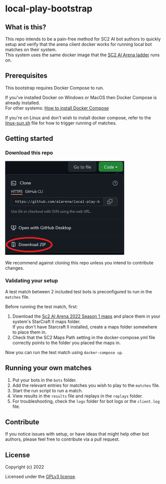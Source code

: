 # local-play-bootstrap

## What is this?
This repo intends to be a pain-free method for SC2 AI bot authors to quickly setup and verify that the arena client docker works for running local bot matches on their system.  
This system uses the same docker image that the [SC2 AI Arena ladder](https://sc2ai.net) runs on.

## Prerequisites

This bootstrap requires Docker Compose to run.  


If you've installed Docker on Windows or MacOS then Docker Compose is already installed.  
For other systems: [How to install Docker Compose](https://docs.docker.com/compose/install/)

If you're on Linux and don't wish to install docker compose, refer to the [linux-sun.sh](./linux-run.sh) file for how to trigger running of matches.

## Getting started

### Download this repo
![Download this repo](img/download.png)

We recommend against cloning this repo unless you intend to contribute changes.

### Validating your setup

A test match between 2 included test bots is preconfigured to run in the `matches` file.

Before running the test match, first:
1. Download the [Sc2 AI Arena 2022 Season 1 maps](https://aiarena.net/wiki/184/plugin/attachments/download/9/) and place them in your system's StarCraft II maps folder.  
   If you don't have Starcraft II installed, create a maps folder somewhere to place them in.
2. Check that the SC2 Maps Path setting in the docker-compose.yml file correctly points to the folder you placed the maps in.  

Now you can run the test match using `docker-compose up`.

## Running your own matches

1. Put your bots in the `bots` folder.
2. Add the relevant entries for matches you wish to play to the `matches` file.
3. Start the run script to run a match.
4. View results in the `results` file and replays in the `replays` folder.
5. For troubleshooting, check the `logs` folder for bot logs or the `client.log` file.

## Contribute
If you notice issues with setup, or have ideas that might help other bot authors, please feel free to contribute via a pull request.

## License

Copyright (c) 2022

Licensed under the [GPLv3 license](LICENSE).
